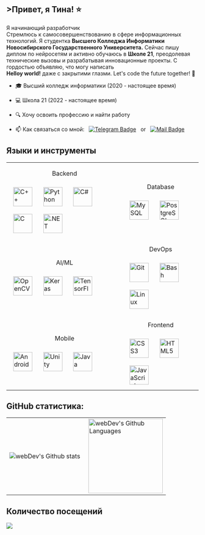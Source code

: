 ## >Привет, я Тина! ⭐

Я начинающий разработчик &nbsp; <img src="https://media.giphy.com/media/3oKIPnAiaMCws8nOsE/giphy.gif" height=15px width="15px"> <br> 
Стремлюсь к самосовершенствованию в сфере информационных технологий. Я студентка <b>Высшего Колледжа Информатики Новосибирского Государственного Университета.</b>
Сейчас пишу диплом по нейросетям и активно обучаюсь в <b>Школе 21</b>, преодолевая технические вызовы и разрабатывая инновационные проекты. 
C гордостью объявляю, что могу написать <br> <b>Нelloy world!</b> даже с закрытими глазми. Let's code the future together! 🚀

- 🎓 Высший колледж информатики (2020 - настоящее время)

- 💻 Школа 21 (2022 - настоящее время)

- 🔍 Хочу освоить профессию и найти работу

- 📫 Как связаться со мной: &nbsp; [![Telegram Badge](https://img.shields.io/badge/-tina_vor-blue?style=flat&logo=Telegram&logoColor=white)](https://t.me/tina_vor) &nbsp; or &nbsp;
[![Mail Badge](https://img.shields.io/badge/-Mail-red?style=flat&logo=Gmail&logoColor=white)](mailto:tina_vor@mail.ru)


## Языки и инструменты

<table align="center">
    <tr>
        <td>
            <p align="center">Backend  
            <div align="left">  
            <a href="https://www.cplusplus.com/" target="_blank"><img style="margin: 10px" src="https://profilinator.rishav.dev/skills-assets/cplusplus-original.svg" alt="C++" height="50" /></a>&nbsp;  
            <a href="https://www.python.org/" target="_blank"><img style="margin: 10px" src="https://profilinator.rishav.dev/skills-assets/python-original.svg" alt="Python" height="50" /></a>&nbsp;  
            <a href="https://docs.microsoft.com/en-us/dotnet/csharp/" target="_blank"><img style="margin: 10px" src="https://profilinator.rishav.dev/skills-assets/csharp-original.svg" alt="C#" height="50" /></a>&nbsp;  
            <a href="https://www.cprogramming.com/" target="_blank"><img style="margin: 10px" src="https://profilinator.rishav.dev/skills-assets/c-original.svg" alt="C" height="50" /></a>&nbsp;  
            <a href="https://dotnet.microsoft.com/download/dotnet-framework" target="_blank"><img style="margin: 10px" src="https://profilinator.rishav.dev/skills-assets/dot-net-original-wordmark.svg" alt=".NET" height="50" /></a> &nbsp; 
            </div>
        </td>
        <td>
            <p align="center">Database  
            <div align="left">  
            <a href="https://www.mysql.com/" target="_blank"><img style="margin: 10px" src="https://profilinator.rishav.dev/skills-assets/mysql-original-wordmark.svg" alt="MySQL" height="50" /></a>&nbsp;  
            <a href="https://www.postgresql.org/" target="_blank"><img style="margin: 10px" src="https://profilinator.rishav.dev/skills-assets/postgresql-original-wordmark.svg" alt="PostgreSQL" height="50" /></a>&nbsp;  
            </div> 
        </td>
    </tr>
    <tr>
        <td>
             <p align="center">AI/ML  
            <div align="left">  
            <a href="https://opencv.org/" target="_blank"><img style="margin: 10px" src="https://profilinator.rishav.dev/skills-assets/opencv-icon.svg" alt="OpenCV" height="50" /></a>&nbsp;  
            <a href="https://keras.io/" target="_blank"><img style="margin: 10px" src="https://profilinator.rishav.dev/skills-assets/keras.png" alt="Keras" height="50" /></a>&nbsp; 
            <a href="https://www.tensorflow.org/" target="_blank"><img style="margin: 10px" src="https://profilinator.rishav.dev/skills-assets/tensorflow-icon.svg" alt="TensorFlow" height="50" /></a>&nbsp;  
            </div>  
        </td>
        <td>
             <p align="center">DevOps  
            <div align="left">  
            <a href="https://github.com/" target="_blank"><img style="margin: 10px" src="https://profilinator.rishav.dev/skills-assets/git-scm-icon.svg" alt="Git" height="50" /></a>&nbsp;  
            <a href="https://www.gnu.org/software/bash/" target="_blank"><img style="margin: 10px" src="https://profilinator.rishav.dev/skills-assets/gnu_bash-icon.svg" alt="Bash" height="50" /></a>&nbsp;  
            <a href="https://www.linux.org/" target="_blank"><img style="margin: 10px" src="https://profilinator.rishav.dev/skills-assets/linux-original.svg" alt="Linux" height="50" /></a> &nbsp; 
            </div>
        </td>
    </tr>
    <tr>
        <td>
            <p align="center">Mobile 
            <div align="left">  
            <a href="https://www.android.com/intl/en_in/" target="_blank"><img style="margin: 10px" src="https://profilinator.rishav.dev/skills-assets/android-original-wordmark.svg" alt="Android" height="50" /></a>&nbsp;  
            <a href="https://unity.com/" target="_blank"><img style="margin: 10px" src="https://profilinator.rishav.dev/skills-assets/unity.png" alt="Unity" height="50" /></a>&nbsp; 
            <a href="https://www.java.com/" target="_blank"><img style="margin: 10px" src="https://profilinator.rishav.dev/skills-assets/java-original-wordmark.svg" alt="Java" height="50" /></a>&nbsp;  
            </div>
        </td>
        <td>
            <p align="center">Frontend  
            <div align="left">  
            <a href="https://www.w3schools.com/css/" target="_blank"><img style="margin: 10px" src="https://profilinator.rishav.dev/skills-assets/css3-original-wordmark.svg" alt="CSS3" height="50" /></a>&nbsp;  
            <a href="https://en.wikipedia.org/wiki/HTML5" target="_blank"><img style="margin: 10px" src="https://profilinator.rishav.dev/skills-assets/html5-original-wordmark.svg" alt="HTML5" height="50" /></a>&nbsp;  
            <a href="https://www.javascript.com/" target="_blank"><img style="margin: 10px" src="https://profilinator.rishav.dev/skills-assets/javascript-original.svg" alt="JavaScript" height="50" /></a> &nbsp; 
            </div>  
        </td>
    </tr>
</table>

## GitHub статистика:

<table align="center">
  <tr>
    <td>
      <img align="left" src="https://github-readme-stats.vercel.app/api?username=TinaVor&show_icons=true&count_private=true&hide_border=true&theme=vision-friendly-dark"" alt="webDev's Github stats" />
    </td>
    <td>
      <img height="195px" align="right" alt="webDev's Github Languages" src="https://github-readme-stats-sigma-five.vercel.app/api/top-langs/?username=TinaVor&layout=compact&hide_border=true&theme=vision-friendly-dark" />
    </td>
  </tr>
</table>

## Количество посещений

<img align="left" src="https://profile-counter.glitch.me/TinaVor/count.svg"/>